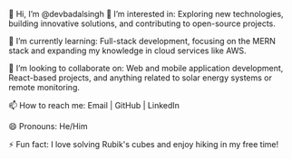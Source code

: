 👋 Hi, I’m @devbadalsingh
👀 I’m interested in:
Exploring new technologies, building innovative solutions, and contributing to open-source projects.

🌱 I’m currently learning:
Full-stack development, focusing on the MERN stack and expanding my knowledge in cloud services like AWS.

💞️ I’m looking to collaborate on:
Web and mobile application development, React-based projects, and anything related to solar energy systems or remote monitoring.

📫 How to reach me:
Email | GitHub | LinkedIn

😄 Pronouns:
He/Him

⚡ Fun fact:
I love solving Rubik's cubes and enjoy hiking in my free time!
